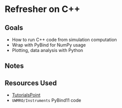 # Refresher on C++
## Goals
- How to run C++ code from simulation computation
- Wrap with PyBind for NumPy usage
- Plotting, data analysis with Python
## Notes

## Resources Used
- [TutorialsPoint](https://www.tutorialspoint.com/How-to-compile-and-run-the-Cplusplus-program)
- `UWMRO/Instruments` PyBind11 code
